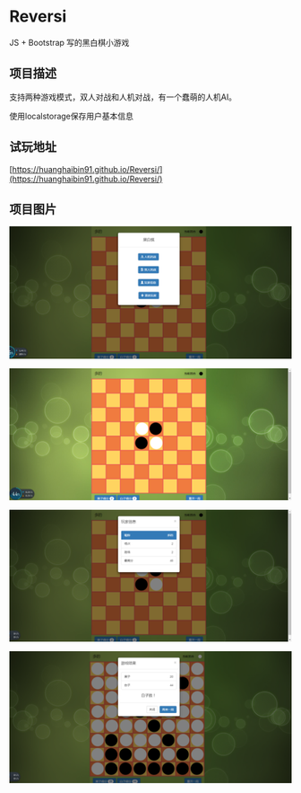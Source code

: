 # Reversi

JS + Bootstrap 写的黑白棋小游戏

## 项目描述 ##

支持两种游戏模式，双人对战和人机对战，有一个蠢萌的人机AI。

使用localstorage保存用户基本信息

## 试玩地址 ##

[https://huanghaibin91.github.io/Reversi/](https://huanghaibin91.github.io/Reversi/)

## 项目图片 ##

![](./image/image.png)

![](./image/image2.png)

![](./image/image3.png)

![](./image/image4.png)
